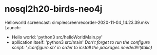 # nosql2h20-birds-neo4j
Helloworld screencast: simplescreenrecorder-2020-11-04_14.23.39.mkv<br/>
Launch:
- Hello world: 'python3 src/helloWorldMain.py'
- apllication itself: 'python3 src/main'
*Don't forget to run the configure script: './configure.sh'  in order to install the packages needed!!!(italic)*
